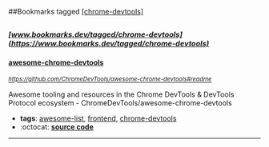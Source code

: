 ##Bookmarks tagged [[chrome-devtools]](https://www.bookmarks.dev?q=[chrome-devtools])

_<sup><sup>[www.bookmarks.dev/tagged/chrome-devtools](https://www.bookmarks.dev/tagged/chrome-devtools)</sup></sup>_
---
#### [awesome-chrome-devtools](https://github.com/ChromeDevTools/awesome-chrome-devtools#readme)
_<sup>https://github.com/ChromeDevTools/awesome-chrome-devtools#readme</sup>_

Awesome tooling and resources in the Chrome DevTools & DevTools Protocol ecosystem - ChromeDevTools/awesome-chrome-devtools
* **tags**: [awesome-list](../tagged/awesome-list.md), [frontend](../tagged/frontend.md), [chrome-devtools](../tagged/chrome-devtools.md)
* :octocat: **[source code](https://github.com/ChromeDevTools/awesome-chrome-devtools#readme)**
---
